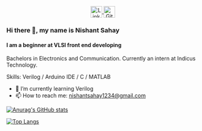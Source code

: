 <p align="center">
  <a href="https://www.linkedin.com/in/nishant-sahay-5918071b4/"> 
    <img align="center" alt="Linkedin" width="30px" src="https://img.icons8.com/color/48/000000/linkedin.png" />
  </a>
  <a href="https://create.arduino.cc/projecthub/Ninety99">
    <img align="center" alt="Github" width="30px" src="https://cdn.icon-icons.com/icons2/2699/PNG/512/arduino_logo_icon_170518.png" />
  </a>
</p>

### Hi there 👋, my name is Nishant Sahay
#### I am a beginner at VLSI front end developing
Bachelors in Electronics and Communication. Currently an intern at Indicus Technology.

Skills: Verilog / Arduino IDE / C / MATLAB

- 🌱 I’m currently learning Verilog 
- 📫 How to reach me: nishantsahay1234@gmail.com 

[![Anurag's GitHub stats](https://github-readme-stats.vercel.app/api?username=NishantSahay123&theme=midnight-purple&show_icons=true)](https://github.com/anuraghazra/github-readme-stats)

[![Top Langs](https://github-readme-stats.vercel.app/api/top-langs/?username=NishantSahay123&theme=midnight-purple)](https://github.com/anuraghazra/github-readme-stats)
